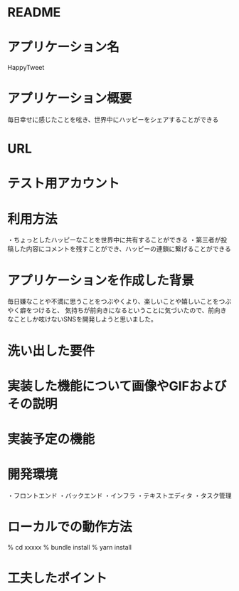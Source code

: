 # README

# アプリケーション名
HappyTweet

# アプリケーション概要
毎日幸せに感じたことを呟き、世界中にハッピーをシェアすることができる

# URL

# テスト用アカウント

# 利用方法
・ちょっとしたハッピーなことを世界中に共有することができる
・第三者が投稿した内容にコメントを残すことができ、ハッピーの連鎖に繋げることができる

# アプリケーションを作成した背景
毎日嫌なことや不満に思うことをつぶやくより、楽しいことや嬉しいことをつぶやく癖をつけると、
気持ちが前向きになるということに気づいたので、前向きなことしか呟けないSNSを開発しようと思いました。

# 洗い出した要件

# 実装した機能について画像やGIFおよびその説明

# 実装予定の機能

# 開発環境
・フロントエンド
・バックエンド
・インフラ
・テキストエディタ
・タスク管理

# ローカルでの動作方法
% cd xxxxx
% bundle install
% yarn install

# 工夫したポイント




